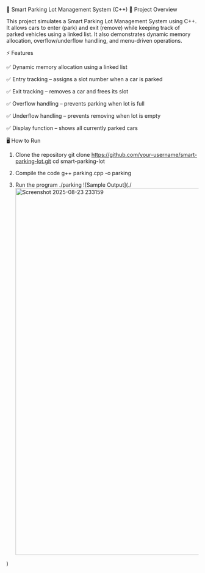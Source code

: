 🚗 Smart Parking Lot Management System (C++)
📌 Project Overview

This project simulates a Smart Parking Lot Management System using C++.
It allows cars to enter (park) and exit (remove) while keeping track of parked vehicles using a linked list.
It also demonstrates dynamic memory allocation, overflow/underflow handling, and menu-driven operations.

⚡ Features

✅ Dynamic memory allocation using a linked list

✅ Entry tracking – assigns a slot number when a car is parked

✅ Exit tracking – removes a car and frees its slot

✅ Overflow handling – prevents parking when lot is full

✅ Underflow handling – prevents removing when lot is empty

✅ Display function – shows all currently parked cars

🖥️ How to Run
1. Clone the repository
git clone https://github.com/your-username/smart-parking-lot.git
cd smart-parking-lot

2. Compile the code
g++ parking.cpp -o parking

3. Run the program
./parking
![Sample Output](./<img width="1686" height="962" alt="Screenshot 2025-08-23 233159" src="https://github.com/user-attachments/assets/1191c6da-a79c-4c14-8e13-6f345cb70146" />

)
